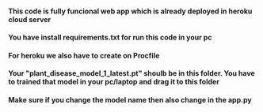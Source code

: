 #### This code is fully funcional web app which is already deployed in heroku cloud server

#### You have install requirements.txt for run this code in your pc

#### For heroku we also have to create on Procfile

#### Your "plant_disease_model_1_latest.pt" shoulb be in this folder. You have to trained that model in your pc/laptop and drag it to this folder

#### Make sure if you change the model name then also change in the app.py
